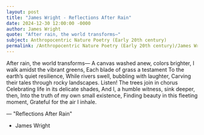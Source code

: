 ```yaml
---
layout: post
title: "James Wright - Reflections After Rain"
date: 2024-12-30 12:00:00 -0000
author: James Wright
quote: "After rain, the world transforms—"
subject: Anthropocentric Nature Poetry (Early 20th century)
permalink: /Anthropocentric Nature Poetry (Early 20th century)/James Wright/James Wright - Reflections After Rain
---
```


After rain, the world transforms—
A canvas washed anew, colors brighter,
I walk amidst the vibrant greens,
Each blade of grass a testament
To the earth’s quiet resilience,
While rivers swell, bubbling with laughter,
Carving their tales through rocky landscapes.
Listen! The trees join in chorus
Celebrating life in its delicate shades,
And I, a humble witness, sink deeper, then,
Into the truth of my own small existence,
Finding beauty in this fleeting moment,
Grateful for the air I inhale.

— "Reflections After Rain"

- James Wright
